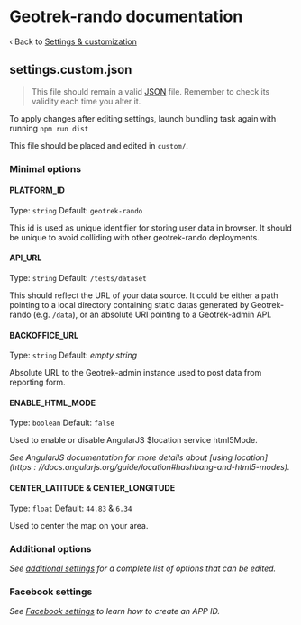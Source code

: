 # Geotrek-rando documentation

‹ Back to [Settings & customization](settings.md)

## settings.custom.json

> This file should remain a valid [JSON][] file.
> Remember to check its validity each time you alter it.

To apply changes after editing settings, launch bundling task again with running `npm run dist`

This file should be placed and edited in `custom/`.

### Minimal options

#### PLATFORM_ID

Type: `string` Default: `geotrek-rando`

This id is used as unique identifier for storing user data in browser.
It should be unique to avoid colliding with other geotrek-rando deployments.

#### API_URL

Type: `string` Default: `/tests/dataset`

This should reflect the URL of your data source.
It could be either a path pointing to a local directory containing static datas generated by Geotrek-rando (e.g. `/data`), or an absolute URI pointing to a Geotrek-admin API.

#### BACKOFFICE_URL

Type: `string` Default: _empty string_

Absolute URL to the Geotrek-admin instance used to post data from reporting form.

#### ENABLE_HTML_MODE

Type: `boolean` Default: `false`

Used to enable or disable AngularJS $location service html5Mode.

_See AngularJS documentation for more details about [using $location](https://docs.angularjs.org/guide/$location#hashbang-and-html5-modes)._

#### CENTER_LATITUDE & CENTER_LONGITUDE

Type: `float` Default: `44.83` & `6.34`

Used to center the map on your area. 

### Additional options

_See [additional settings][] for a complete list of options that can be edited._

### Facebook settings

_See [Facebook settings][] to learn how to create an APP ID._

[Additional settings]: settings-custom-json-all-options.md
[Facebook settings]: https://github.com/makinacorpus/Geotrek-rando/issues/330#issuecomment-175538312
[JSON]: http://www.json.org/
